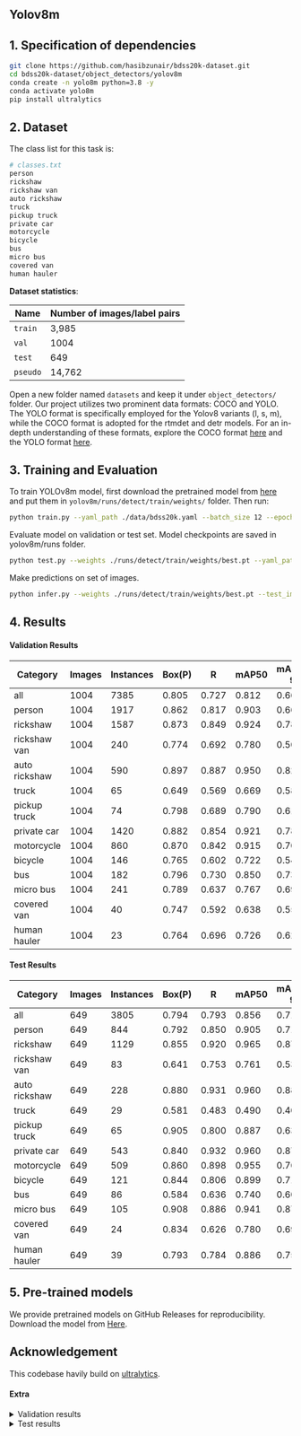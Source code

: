 ## Yolov8m

## 1. Specification of dependencies
```bash
git clone https://github.com/hasibzunair/bdss20k-dataset.git
cd bdss20k-dataset/object_detectors/yolov8m
conda create -n yolo8m python=3.8 -y
conda activate yolo8m
pip install ultralytics
```

## 2. Dataset
The class list for this task is:

```bash
# classes.txt
person
rickshaw
rickshaw van
auto rickshaw
truck
pickup truck
private car
motorcycle
bicycle
bus
micro bus
covered van
human hauler
```

**Dataset statistics**:

| Name     | Number of images/label pairs |
| -------- | ---------------------------- |
| `train`  | 3,985                        |
| `val`    | 1004                         |
| `test`   | 649                          |
| `pseudo` | 14,762                       |

Open a new folder named `datasets` and keep it under `object_detectors/` folder. Our project utilizes two prominent data formats: COCO and YOLO. The YOLO format is specifically employed for the Yolov8 variants (l, s, m), while the COCO format is adopted for the rtmdet and detr models. For an in-depth understanding of these formats, explore the COCO format [here](https://roboflow.com/formats/coco-json) and the YOLO format [here](https://roboflow.com/formats/yolov8-pytorch-txt). 


## 3. Training and Evaluation

To train YOLOv8m model, first download the pretrained model from [here](https://github.com/hasibzunair/bdss20k-dataset/releases/download/0.0.2/best.pt) and put them in `yolov8m/runs/detect/train/weights/` folder. Then run:

```bash
python train.py --yaml_path ./data/bdss20k.yaml --batch_size 12 --epochs 400 --device 0
```
Evaluate model on validation or test set. Model checkpoints are saved in yolov8m/runs folder.

```bash
python test.py --weights ./runs/detect/train/weights/best.pt --yaml_path ./data/bdss20k.yaml --batch_size 12 --device 0 
```

Make predictions on set of images.
```bash
python infer.py --weights ./runs/detect/train/weights/best.pt --test_image_path ../datasets/bdss20k/images/test/ --save_dir predictions/
```


## 4. Results

#### Validation Results
| Category      | Images | Instances | Box(P) | R    | mAP50 | mAP50-95 |
|---------------|--------|-----------|--------|------|-------|----------|
| all           | 1004   | 7385      | 0.805  | 0.727| 0.812 | 0.664    |
| person        | 1004   | 1917      | 0.862  | 0.817| 0.903 | 0.665    |
| rickshaw      | 1004   | 1587      | 0.873  | 0.849| 0.924 | 0.783    |
| rickshaw van  | 1004   | 240       | 0.774  | 0.692| 0.780 | 0.506    |
| auto rickshaw | 1004   | 590       | 0.897  | 0.887| 0.950 | 0.827    |
| truck         | 1004   | 65        | 0.649  | 0.569| 0.669 | 0.583    |
| pickup truck  | 1004   | 74        | 0.798  | 0.689| 0.790 | 0.617    |
| private car   | 1004   | 1420      | 0.882  | 0.854| 0.921 | 0.786    |
| motorcycle    | 1004   | 860       | 0.870  | 0.842| 0.915 | 0.706    |
| bicycle       | 1004   | 146       | 0.765  | 0.602| 0.722 | 0.544    |
| bus           | 1004   | 182       | 0.796  | 0.730| 0.850 | 0.734    |
| micro bus     | 1004   | 241       | 0.789  | 0.637| 0.767 | 0.698    |
| covered van   | 1004   | 40        | 0.747  | 0.592| 0.638 | 0.555    |
| human hauler  | 1004   | 23        | 0.764  | 0.696| 0.726 | 0.628    |

#### Test Results

| Category       | Images | Instances | Box(P) | R     | mAP50 | mAP50-95 |
|----------------|--------|-----------|--------|-------|-------|----------|
| all            | 649    | 3805      | 0.794  | 0.793 | 0.856 | 0.718    |
| person         | 649    | 844       | 0.792  | 0.850 | 0.905 | 0.717    |
| rickshaw       | 649    | 1129      | 0.855  | 0.920 | 0.965 | 0.873    |
| rickshaw van   | 649    | 83        | 0.641  | 0.753 | 0.761 | 0.538    |
| auto rickshaw  | 649    | 228       | 0.880  | 0.931 | 0.960 | 0.883    |
| truck          | 649    | 29        | 0.581  | 0.483 | 0.490 | 0.407    |
| pickup truck   | 649    | 65        | 0.905  | 0.800 | 0.887 | 0.631    |
| private car    | 649    | 543       | 0.840  | 0.932 | 0.960 | 0.876    |
| motorcycle     | 649    | 509       | 0.860  | 0.898 | 0.955 | 0.769    |
| bicycle        | 649    | 121       | 0.844  | 0.806 | 0.899 | 0.710    |
| bus            | 649    | 86        | 0.584  | 0.636 | 0.740 | 0.606    |
| micro bus      | 649    | 105       | 0.908  | 0.886 | 0.941 | 0.871    |
| covered van    | 649    | 24        | 0.834  | 0.626 | 0.780 | 0.696    |
| human hauler   | 649    | 39        | 0.793  | 0.784 | 0.886 | 0.753    |


## 5. Pre-trained models
We provide pretrained models on GitHub Releases for reproducibility. Download the model from [Here](https://github.com/hasibzunair/bdss20k-dataset/releases/download/0.0.2/best.pt).

## Acknowledgement

This codebase havily build on [ultralytics](https://github.com/ultralytics/ultralytics).


#### Extra
<details>
  <summary>Validation results</summary>

| Category      | Images | Instances | Box(P) | R    | mAP50 | mAP50-95 |
|---------------|--------|-----------|--------|------|-------|----------|
| all           | 1004   | 7385      | 0.805  | 0.727| 0.812 | 0.664    |
| person        | 1004   | 1917      | 0.862  | 0.817| 0.903 | 0.665    |
| rickshaw      | 1004   | 1587      | 0.873  | 0.849| 0.924 | 0.783    |
| rickshaw van  | 1004   | 240       | 0.774  | 0.692| 0.780 | 0.506    |
| auto rickshaw | 1004   | 590       | 0.897  | 0.887| 0.950 | 0.827    |
| truck         | 1004   | 65        | 0.649  | 0.569| 0.669 | 0.583    |
| pickup truck  | 1004   | 74        | 0.798  | 0.689| 0.790 | 0.617    |
| private car   | 1004   | 1420      | 0.882  | 0.854| 0.921 | 0.786    |
| motorcycle    | 1004   | 860       | 0.870  | 0.842| 0.915 | 0.706    |
| bicycle       | 1004   | 146       | 0.765  | 0.602| 0.722 | 0.544    |
| bus           | 1004   | 182       | 0.796  | 0.730| 0.850 | 0.734    |
| micro bus     | 1004   | 241       | 0.789  | 0.637| 0.767 | 0.698    |
| covered van   | 1004   | 40        | 0.747  | 0.592| 0.638 | 0.555    |
| human hauler  | 1004   | 23        | 0.764  | 0.696| 0.726 | 0.628    |

</details>


<details>
  <summary>Test results</summary>

| Category       | Images | Instances | Box(P) | R     | mAP50 | mAP50-95 |
|----------------|--------|-----------|--------|-------|-------|----------|
| all            | 649    | 3805      | 0.794  | 0.793 | 0.856 | 0.718    |
| person         | 649    | 844       | 0.792  | 0.850 | 0.905 | 0.717    |
| rickshaw       | 649    | 1129      | 0.855  | 0.920 | 0.965 | 0.873    |
| rickshaw van   | 649    | 83        | 0.641  | 0.753 | 0.761 | 0.538    |
| auto rickshaw  | 649    | 228       | 0.880  | 0.931 | 0.960 | 0.883    |
| truck          | 649    | 29        | 0.581  | 0.483 | 0.490 | 0.407    |
| pickup truck   | 649    | 65        | 0.905  | 0.800 | 0.887 | 0.631    |
| private car    | 649    | 543       | 0.840  | 0.932 | 0.960 | 0.876    |
| motorcycle     | 649    | 509       | 0.860  | 0.898 | 0.955 | 0.769    |
| bicycle        | 649    | 121       | 0.844  | 0.806 | 0.899 | 0.710    |
| bus            | 649    | 86        | 0.584  | 0.636 | 0.740 | 0.606    |
| micro bus      | 649    | 105       | 0.908  | 0.886 | 0.941 | 0.871    |
| covered van    | 649    | 24        | 0.834  | 0.626 | 0.780 | 0.696    |
| human hauler   | 649    | 39        | 0.793  | 0.784 | 0.886 | 0.753    |

</details>

